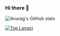 ### Hi there 👋

<!--
**vn-aj-vngrd/vn-aj-vngrd** is a ✨ _special_ ✨ repository because its `README.md` (this file) appears on your GitHub profile.

Here are some ideas to get you started:

- 🔭 I’m currently working on ...
- 🌱 I’m currently learning ...
- 👯 I’m looking to collaborate on ...
- 🤔 I’m looking for help with ...
- 💬 Ask me about ...
- 📫 How to reach me: ...
- 😄 Pronouns: ...
- ⚡ Fun fact: ...
-->


![Anurag's GitHub stats](https://github-readme-stats.vercel.app/api?username=vn-aj-vngrd&show_icons=true&theme=dark)

[![Top Langs](https://github-readme-stats.vercel.app/api/top-langs/?username=vn-aj-vngrd&theme=dark&show_icons=true))](https://github.com/anuraghazra/github-readme-stats)
